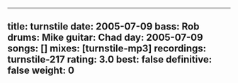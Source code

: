 
---
title: turnstile
date: 2005-07-09
bass:	Rob
drums:	Mike
guitar:	Chad
day: 2005-07-09
songs: []
mixes: [turnstile-mp3]
recordings: turnstile-217
rating: 3.0
best: false
definitive: false
weight: 0
---
